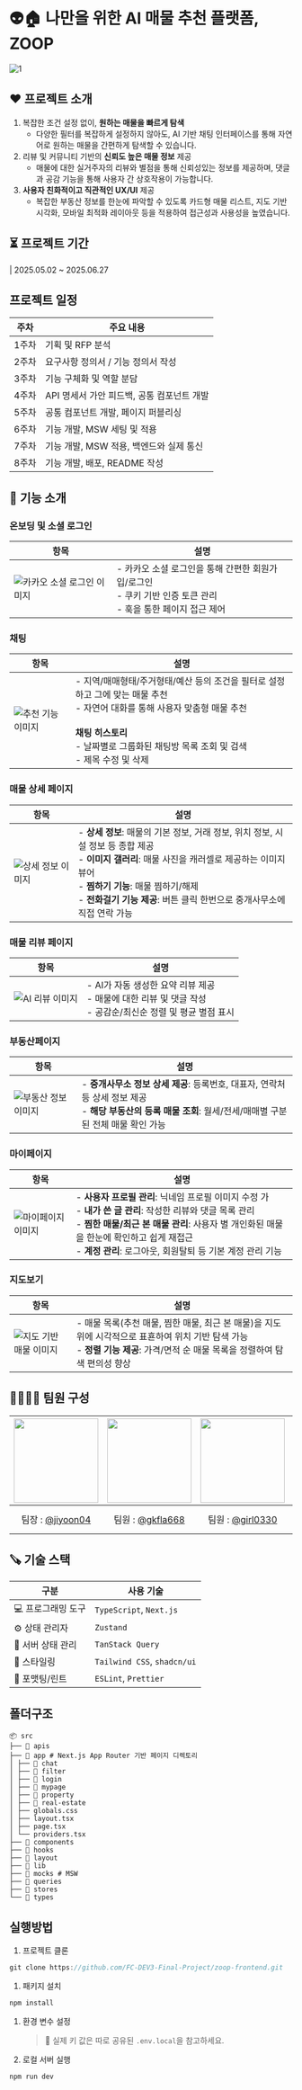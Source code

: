 # 👽🏠 나만을 위한 AI 매물 추천 플랫폼, ZOOP
![1](https://github.com/user-attachments/assets/74fe4800-55e2-4487-8dad-421d757a258b)

## ♥️ 프로젝트 소개
1. 복잡한 조건 설정 없이, **원하는 매물을 빠르게 탐색**
    - 다양한 필터를 복잡하게 설정하지 않아도, AI 기반 채팅 인터페이스를 통해 자연어로 원하는 매물을 간편하게 탐색할 수 있습니다.
2. 리뷰 및 커뮤니티 기반의 **신뢰도 높은 매물 정보** 제공
    - 매물에 대한 실거주자의 리뷰와 별점을 통해 신뢰성있는 정보를 제공하며, 댓글과 공감 기능을 통해 사용자 간 상호작용이 가능합니다.
3. **사용자 친화적이고 직관적인 UX/UI** 제공
    - 복잡한 부동산 정보를 한눈에 파악할 수 있도록 카드형 매물 리스트, 지도 기반 시각화, 모바일 최적화 레이아웃 등을 적용하여 접근성과 사용성을 높였습니다.
  
## ⏳ 프로젝트 기간
| 2025.05.02 ~ 2025.06.27

## **프로젝트 일정**
| 주차 | 주요 내용 |
|------|-----------|
| 1주차 | 기획 및 RFP 분석 |
| 2주차 | 요구사항 정의서 / 기능 정의서 작성 |
| 3주차 | 기능 구체화 및 역할 분담 |
| 4주차 | API 명세서 가안 피드백, 공통 컴포넌트 개발 |
| 5주차 | 공통 컴포넌트 개발, 페이지 퍼블리싱 |
| 6주차 | 기능 개발, MSW 세팅 및 적용 |
| 7주차 | 기능 개발, MSW 적용, 백엔드와 실제 통신 |
| 8주차 | 기능 개발, 배포, README 작성 |

## 🔖 기능 소개
### 온보딩 및 소셜 로그인
| 항목 | 설명 |
|------|------|
| ![카카오 소셜 로그인 이미지](https://github.com/user-attachments/assets/66f30491-4769-4072-b76d-f873d185e9df) | - 카카오 소셜 로그인을 통해 간편한 회원가입/로그인<br>- 쿠키 기반 인증 토큰 관리<br>- 훅을 통한 페이지 접근 제어 |

### 채팅
| 항목 | 설명 |
|------|------|
| ![추천 기능 이미지](https://github.com/user-attachments/assets/b06d94a3-f797-41aa-916c-87b634e655ae) | - 지역/매매형태/주거형태/예산 등의 조건을 필터로 설정하고 그에 맞는 매물 추천<br>- 자연어 대화를 통해 사용자 맞춤형 매물 추천<br><br>**채팅 히스토리**<br>- 날짜별로 그룹화된 채팅방 목록 조회 및 검색<br>- 제목 수정 및 삭제 |


### 매물 상세 페이지
| 항목 | 설명 |
|------|------|
| ![상세 정보 이미지](https://github.com/user-attachments/assets/acabc02e-185e-4601-96df-022ac58b9f71) | - **상세 정보**: 매물의 기본 정보, 거래 정보, 위치 정보, 시설 정보 등 종합 제공<br>- **이미지 갤러리**: 매물 사진을 캐러셀로 제공하는 이미지 뷰어<br>- **찜하기 기능**: 매물 찜하기/해제<br>- **전화걸기 기능 제공**: 버튼 클릭 한번으로 중개사무소에 직접 연락 가능 |


### 매물 리뷰 페이지
| 항목 | 설명 |
|------|------|
| ![AI 리뷰 이미지](https://github.com/user-attachments/assets/743d1375-0956-4ab9-9181-0f20a3b7a750) | - AI가 자동 생성한 요약 리뷰 제공<br>- 매물에 대한 리뷰 및 댓글 작성<br>- 공감순/최신순 정렬 및 평균 별점 표시 |


### 부동산페이지
| 항목 | 설명 |
|------|------|
| ![부동산 정보 이미지](https://github.com/user-attachments/assets/cb20430f-e5ee-4d9d-9830-a46716ead9bc) | - **중개사무소 정보 상세 제공**: 등록번호, 대표자, 연락처 등 상세 정보 제공<br>- **해당 부동산의 등록 매물 조회**: 월세/전세/매매별 구분된 전체 매물 확인 가능 |


### 마이페이지
| 항목 | 설명 |
|------|------|
| ![마이페이지 이미지](https://github.com/user-attachments/assets/668fcb36-5c28-400e-93ef-9b69dbac3081) | - **사용자 프로필 관리**: 닉네임  프로필 이미지 수정 가<br>- **내가 쓴 글 관리**: 작성한 리뷰와 댓글 목록 관리<br>- **찜한 매물/최근 본 매물 관리**: 사용자 별 개인화된 매물을 한눈에 확인하고 쉽게 재접근<br>- **계정 관리**: 로그아웃, 회원탈퇴 등 기본 계정 관리 기능 |


### 지도보기
| 항목 | 설명 |
|------|------|
| ![지도 기반 매물 이미지](https://github.com/user-attachments/assets/832b4523-801e-47ad-a434-b92877858c99) | - 매물 목록(추천 매물, 찜한 매물, 최근 본 매물)을 지도 위에 시각적으로 표횬하여 위치 기반 탐색 가능<br>- **정렬 기능 제공**: 가격/면적 순 매물 목록을 정렬하여 탐색 편의성 향상 |


  
## 👨‍👩‍👧‍👦 팀원 구성
|<img src="https://avatars.githubusercontent.com/u/173143133?v=4,Jang-eunhye,,https://github.com/Jang-eunhye" width="150" height="150"/>|<img src="https://avatars.githubusercontent.com/u/81246338?v=4,gkfla668,임하림,https://github.com/gkfla668" width="150" height="150"/>|<img src="https://avatars.githubusercontent.com/u/150775699?v=4,girl0330,,https://github.com/girl0330" width="150" height="150"/>|<img src="https://avatars.githubusercontent.com/u/94222592?v=4,jiyoon04,,https://github.com/jiyoon04" width="150" height="150"/>
|:-:|:-:|:-:|:-:
|팀장 : [@jiyoon04](https://github.com/jiyoon04)|팀원 : [@gkfla668](https://github.com/gkfla668)|팀원 : [@girl0330](https://github.com/girl0330)|팀원 : [@Jang-eunhye](https://github.com/Jang-eunhye)


## 🪚 기술 스택
| 구분             | 사용 기술                         |
|------------------|-----------------------------------|
| 💻 프로그래밍 도구 | `TypeScript`, `Next.js`           |
| ⚙️ 상태 관리자     | `Zustand`                          |
| 🔄 서버 상태 관리  | `TanStack Query`                  |
| 🎨 스타일링       | `Tailwind CSS`, `shadcn/ui`       |
| 🧹 포맷팅/린트     | `ESLint`, `Prettier`              |

## 폴더구조

```tsx
📦 src
├── 📁 apis 
├── 📁 app # Next.js App Router 기반 페이지 디렉토리
│ ├── 📁 chat
│ ├── 📁 filter
│ ├── 📁 login
│ ├── 📁 mypage
│ ├── 📁 property
│ ├── 📁 real-estate
│ ├── globals.css
│ ├── layout.tsx 
│ ├── page.tsx 
│ └── providers.tsx
├── 📁 components 
├── 📁 hooks 
├── 📁 layout 
├── 📁 lib 
├── 📁 mocks # MSW
├── 📁 queries 
├── 📁 stores 
└── 📁 types
```


## 실행방법

1. 프로젝트 클론

```jsx
git clone https://github.com/FC-DEV3-Final-Project/zoop-frontend.git
```

1. 패키지 설치

```jsx
npm install
```

1. 환경 변수 설정
    
    > 🔐 실제 키 값은 따로 공유된 `.env.local`을 참고하세요.
    > 

1. 로컬 서버 실행

```jsx
npm run dev
```
